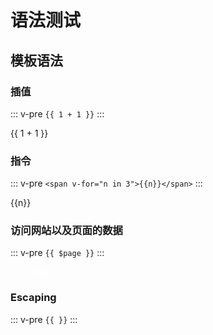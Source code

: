 # 语法测试

## 模板语法

### 插值

::: v-pre
`{{ 1 + 1 }}`
:::

{{ 1 + 1 }}

### 指令

::: v-pre
`<span v-for="n in 3">{{n}}</span>`
:::

<span v-for="n in 3">{{n}}</span>

### 访问网站以及页面的数据

::: v-pre
`{{ $page }}`
:::

<pre style="color: #FFF;">{{ $page }}</pre>

### Escaping

::: v-pre
`{{ }}`
:::